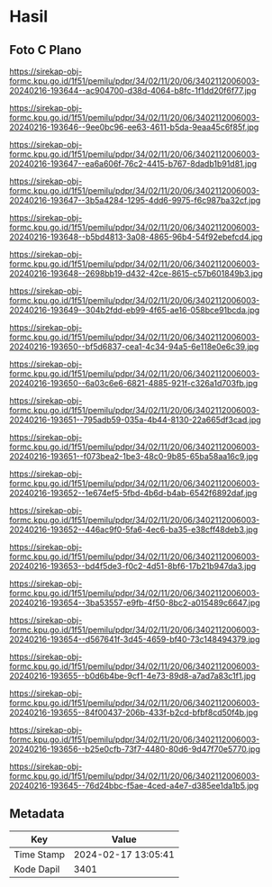 # Hasil

## Foto C Plano

https://sirekap-obj-formc.kpu.go.id/1f51/pemilu/pdpr/34/02/11/20/06/3402112006003-20240216-193644--ac904700-d38d-4064-b8fc-1f1dd20f6f77.jpg

https://sirekap-obj-formc.kpu.go.id/1f51/pemilu/pdpr/34/02/11/20/06/3402112006003-20240216-193646--9ee0bc96-ee63-4611-b5da-9eaa45c6f85f.jpg

https://sirekap-obj-formc.kpu.go.id/1f51/pemilu/pdpr/34/02/11/20/06/3402112006003-20240216-193647--ea6a606f-76c2-4415-b767-8dadb1b91d81.jpg

https://sirekap-obj-formc.kpu.go.id/1f51/pemilu/pdpr/34/02/11/20/06/3402112006003-20240216-193647--3b5a4284-1295-4dd6-9975-f6c987ba32cf.jpg

https://sirekap-obj-formc.kpu.go.id/1f51/pemilu/pdpr/34/02/11/20/06/3402112006003-20240216-193648--b5bd4813-3a08-4865-96b4-54f92ebefcd4.jpg

https://sirekap-obj-formc.kpu.go.id/1f51/pemilu/pdpr/34/02/11/20/06/3402112006003-20240216-193648--2698bb19-d432-42ce-8615-c57b601849b3.jpg

https://sirekap-obj-formc.kpu.go.id/1f51/pemilu/pdpr/34/02/11/20/06/3402112006003-20240216-193649--304b2fdd-eb99-4f65-ae16-058bce91bcda.jpg

https://sirekap-obj-formc.kpu.go.id/1f51/pemilu/pdpr/34/02/11/20/06/3402112006003-20240216-193650--bf5d6837-cea1-4c34-94a5-6e118e0e6c39.jpg

https://sirekap-obj-formc.kpu.go.id/1f51/pemilu/pdpr/34/02/11/20/06/3402112006003-20240216-193650--6a03c6e6-6821-4885-921f-c326a1d703fb.jpg

https://sirekap-obj-formc.kpu.go.id/1f51/pemilu/pdpr/34/02/11/20/06/3402112006003-20240216-193651--795adb59-035a-4b44-8130-22a665df3cad.jpg

https://sirekap-obj-formc.kpu.go.id/1f51/pemilu/pdpr/34/02/11/20/06/3402112006003-20240216-193651--f073bea2-1be3-48c0-9b85-65ba58aa16c9.jpg

https://sirekap-obj-formc.kpu.go.id/1f51/pemilu/pdpr/34/02/11/20/06/3402112006003-20240216-193652--1e674ef5-5fbd-4b6d-b4ab-6542f6892daf.jpg

https://sirekap-obj-formc.kpu.go.id/1f51/pemilu/pdpr/34/02/11/20/06/3402112006003-20240216-193652--446ac9f0-5fa6-4ec6-ba35-e38cff48deb3.jpg

https://sirekap-obj-formc.kpu.go.id/1f51/pemilu/pdpr/34/02/11/20/06/3402112006003-20240216-193653--bd4f5de3-f0c2-4d51-8bf6-17b21b947da3.jpg

https://sirekap-obj-formc.kpu.go.id/1f51/pemilu/pdpr/34/02/11/20/06/3402112006003-20240216-193654--3ba53557-e9fb-4f50-8bc2-a015489c6647.jpg

https://sirekap-obj-formc.kpu.go.id/1f51/pemilu/pdpr/34/02/11/20/06/3402112006003-20240216-193654--d567641f-3d45-4659-bf40-73c148494379.jpg

https://sirekap-obj-formc.kpu.go.id/1f51/pemilu/pdpr/34/02/11/20/06/3402112006003-20240216-193655--b0d6b4be-9cf1-4e73-89d8-a7ad7a83c1f1.jpg

https://sirekap-obj-formc.kpu.go.id/1f51/pemilu/pdpr/34/02/11/20/06/3402112006003-20240216-193655--84f00437-206b-433f-b2cd-bfbf8cd50f4b.jpg

https://sirekap-obj-formc.kpu.go.id/1f51/pemilu/pdpr/34/02/11/20/06/3402112006003-20240216-193656--b25e0cfb-73f7-4480-80d6-9d47f70e5770.jpg

https://sirekap-obj-formc.kpu.go.id/1f51/pemilu/pdpr/34/02/11/20/06/3402112006003-20240216-193645--76d24bbc-f5ae-4ced-a4e7-d385ee1da1b5.jpg


## Metadata

| Key        | Value               |
| ---------- | ------------------- |
| Time Stamp | 2024-02-17 13:05:41 |
| Kode Dapil | 3401                |



